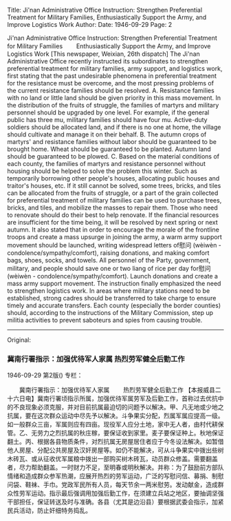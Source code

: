 Title: Ji'nan Administrative Office Instruction: Strengthen Preferential Treatment for Military Families, Enthusiastically Support the Army, and Improve Logistics Work
Author:
Date: 1946-09-29
Page: 2

Ji'nan Administrative Office Instruction: Strengthen Preferential Treatment for Military Families
　　Enthusiastically Support the Army, and Improve Logistics Work
    [This newspaper, Weixian, 26th dispatch] The Ji'nan Administrative Office recently instructed its subordinates to strengthen preferential treatment for military families, army support, and logistics work, first stating that the past undesirable phenomena in preferential treatment for the resistance must be overcome, and the most pressing problems of the current resistance families should be resolved. A. Resistance families with no land or little land should be given priority in this mass movement. In the distribution of the fruits of struggle, the families of martyrs and military personnel should be upgraded by one level. For example, if the general public has three mu, military families should have four mu. Active-duty soldiers should be allocated land, and if there is no one at home, the village should cultivate and manage it on their behalf. B. The autumn crops of martyrs' and resistance families without labor should be guaranteed to be brought home. Wheat should be guaranteed to be planted. Autumn land should be guaranteed to be plowed. C. Based on the material conditions of each county, the families of martyrs and resistance personnel without housing should be helped to solve the problem this winter. Such as temporarily borrowing other people's houses, allocating public houses and traitor's houses, etc. If it still cannot be solved, some trees, bricks, and tiles can be allocated from the fruits of struggle, or a part of the grain collected for preferential treatment of military families can be used to purchase trees, bricks, and tiles, and mobilize the masses to repair them. Those who need to renovate should do their best to help renovate. If the financial resources are insufficient for the time being, it will be resolved by next spring or next autumn. It also stated that in order to encourage the morale of the frontline troops and create a mass upsurge in joining the army, a warm army support movement should be launched, writing widespread letters of慰问 (wèiwèn - condolence/sympathy/comfort), raising donations, and making comfort bags, shoes, socks, and towels. All personnel of the Party, government, military, and people should save one or two liang of rice per day for慰问 (wèiwèn - condolence/sympathy/comfort). Launch donations and create a mass army support movement. The instruction finally emphasized the need to strengthen logistics work. In areas where military stations need to be established, strong cadres should be transferred to take charge to ensure timely and accurate transfers. Each county (especially the border counties) should, according to the instructions of the Military Commission, step up militia activities to prevent saboteurs and spies from causing trouble.



<hr /> 

Original: 


### 冀南行署指示：加强优待军人家属  热烈劳军健全后勤工作

1946-09-29
第2版()
专栏：

　　冀南行署指示：加强优待军人家属
　　热烈劳军健全后勤工作
    【本报威县二十六日电】冀南行署顷指示所属，加强优待军属劳军及后勤工作，首称过去优抗中的不良现象必须克服，并对目前抗属最迫切的问题予以解决。甲、凡无地或少地之抗属，要在这次群众运动中尽先予以解决。斗争果实分配，烈属军属应提高一级。如一般群众三亩，军属则应有四亩。现役军人应分土地，家中无人者，由村代耕保管。乙、无劳力之烈抗属的秋庄稼，要保证收到家里。麦子要保证种上。秋地保证翻土。丙、根据各县物质条件，对烈抗属无房屋居住者应于今冬设法解决。如暂借他人房屋、分配公共房屋及汉奸房屋等。如仍不能解决，可从斗争果实中拨出些树木砖瓦、或从征收优军属粮中拨出一部购买树木砖瓦，动员群众修盖。需要翻盖者，尽力帮助翻盖。一时财力不足，至明春或明秋解决。并称：为了鼓励前方部队情绪和造成群众参军热潮，应展开热烈的劳军运动，广泛的写慰问信、募捐、制慰问袋、鞋袜、手巾。党政军民所有人员，每天节余一两米慰劳。发动献金，造成群众性劳军运动。指示最后强调用加强后勤工作，在须建立兵站之地区，要抽调坚强干部担任，保证转送及时与准确。各县（尤其是边沿县）要根据武委会指示，加紧民兵活动，防止奸细特务捣乱。
